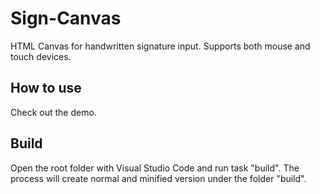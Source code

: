 # Sign-Canvas
HTML Canvas for handwritten signature input. Supports both mouse and touch devices.

## How to use
Check out the demo.

## Build
Open the root folder with Visual Studio Code and run task "build". The process will create normal and minified version under the folder 
"build".
